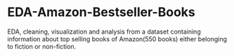 # EDA-Amazon-Bestseller-Books
EDA, cleaning, visualization and analysis from a dataset containing information about top selling books of Amazon(550 books) either belonging to fiction or non-fiction.
